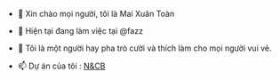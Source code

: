 - 👋 Xin chào mọi người, tôi là Mai Xuân Toàn
- 👀 Hiện tại đang làm việc tại @fazz
- 🌱 Tôi là một người hay pha trò cười và thích làm cho mọi người vui vẻ.


- 📫 Dự án của tôi : [N&CB](https://nenvachibao.vercel.app)

